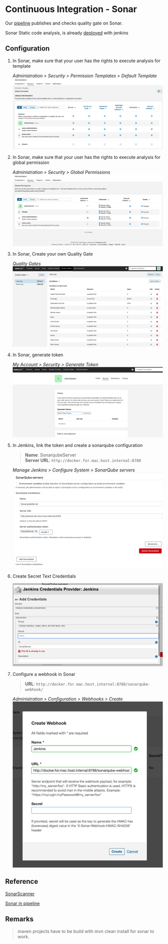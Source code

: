 # Continuous Integration - Sonar

Our [pipeline](Pipeline.md) publishes and checks quality gate on Sonar.

Sonar Static code analysis, is already [deployed](Deployment.md) with jenkins

## Configuration

1. In Sonar, make sure that your user has the rights to execute analysis for template

    _Administration > Security > Permission Templates > Default Template_
    ![Step1](../../../images/devops/ci/Configure_Sonar/Configure_Sonar_1.png)

2. In Sonar, make sure that your user has the rights to execute analysis for global permission

    _Administration > Security > Global Permissions_
    ![Step1](../../../images/devops/ci/Configure_Sonar/Configure_Sonar_2.png)

3. In Sonar, Create your own Quality Gate

    _Quality Gates_
    ![Step3](../../../images/devops/ci/Configure_Sonar/Configure_Sonar_3.png)

4. In Sonar, generate token

    _My Account > Security > Generate Token_
    ![Step4](../../../images/devops/ci/Configure_Sonar/Configure_Sonar_4.png)

5. In Jenkins, link the token and create a sonarqube configuration

    > **Name**: SonarqubeServer \
    > **Server URL**: ```http://docker.for.mac.host.internal:8789```

    _Manage Jenkins > Configure System > SonarQube servers_
    ![Step5](../../../images/devops/ci/Configure_Sonar/Configure_Sonar_5.png)

6. Create Secret Text Credentials

    ![Step6](../../../images/devops/ci/Configure_Sonar/Configure_Sonar_6.png)

7. Configure a webhook in Sonar

    > **URL**: ```http://docker.for.mac.host.internal:8788/sonarqube-webhook/```

    _Administration > Configuration > Webhooks > Create_
    ![Step7](../../../images/devops/ci/Configure_Sonar/Configure_Sonar_7.png)

## Reference

[SonarScanner](https://docs.sonarqube.org/latest/analysis/scan/sonarscanner-for-jenkins/)

[Sonar in pipeline](https://www.jenkins.io/doc/pipeline/steps/sonar/)

## Remarks

> maven projects have to be build with mvn clean install for sonar to work.
